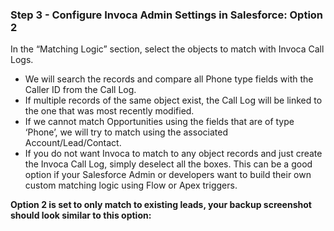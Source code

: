 ### Step 3 - Configure Invoca Admin Settings in Salesforce: Option 2

In the “Matching Logic” section, select the objects to match with Invoca Call Logs. 

- We will search the records and compare all Phone type fields with the Caller ID from the Call Log. 
- If multiple records of the same object exist, the Call Log will be linked to the one that was most recently modified.
- If we cannot match Opportunities using the fields that are of type ‘Phone’, we will try to match using the associated Account/Lead/Contact.
- If you do not want Invoca to match to any object records and just create the Invoca Call Log, simply deselect all the boxes. This can be a good option if your Salesforce Admin or developers want to build their own custom matching logic using Flow or Apex triggers.

**Option 2 is set to only match to existing leads, your backup screenshot should look similar to this option:**
